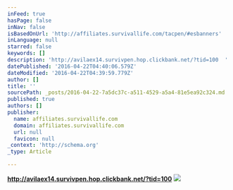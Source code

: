 ```yaml
---
inFeed: true
hasPage: false
inNav: false
isBasedOnUrl: 'http://affiliates.survivallife.com/tacpen/#esbanners'
inLanguage: null
starred: false
keywords: []
description: 'http://avilaex14.survivpen.hop.clickbank.net/?tid=100  '
datePublished: '2016-04-22T04:40:06.579Z'
dateModified: '2016-04-22T04:39:59.779Z'
author: []
title: ''
sourcePath: _posts/2016-04-22-7a5dc37c-a511-4529-a5a4-81e5ea92c324.md
published: true
authors: []
publisher:
  name: affiliates.survivallife.com
  domain: affiliates.survivallife.com
  url: null
  favicon: null
_context: 'http://schema.org'
_type: Article

---
```

**http://avilaex14.survivpen.hop.clickbank.net/?tid=100**
![](http://affiliates.survivallife.com/wp-content/uploads/2016/03/SL-Tac-Pen_250-x-250-Banner.jpg)